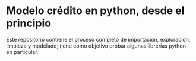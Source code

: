 # Modelo crédito en python, desde el principio
Este repositorio contiene el proceso completo de importación, exploración, limpieza y modelado; tiene como objetivo probar algunas librerías python en particular.
